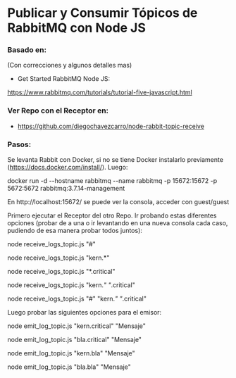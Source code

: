 # Publicar y Consumir Tópicos de RabbitMQ con Node JS

### Basado en:

(Con correcciones y algunos detalles mas)

* Get Started RabbitMQ Node JS:

https://www.rabbitmq.com/tutorials/tutorial-five-javascript.html


### Ver Repo con el Receptor en:

* https://github.com/diegochavezcarro/node-rabbit-topic-receive 

### Pasos:

Se levanta Rabbit con Docker, si no se tiene Docker instalarlo previamente (https://docs.docker.com/install/). Luego:

docker run -d --hostname rabbitmq --name rabbitmq -p 15672:15672 -p 5672:5672 rabbitmq:3.7.14-management

En http://localhost:15672/ se puede ver la consola, acceder con guest/guest

Primero ejecutar el Receptor del otro Repo. Ir probando estas diferentes opciones (probar de a una o ir levantando en una nueva consola cada caso, pudiendo de esa manera probar todos juntos):

node receive_logs_topic.js "#"

node receive_logs_topic.js "kern.*"

node receive_logs_topic.js "*.critical"

node receive_logs_topic.js "kern.*" "*.critical" 

node receive_logs_topic.js "#" "kern.*" "*.critical" 

Luego probar las siguientes opciones para el emisor:

node emit_log_topic.js "kern.critical" "Mensaje"

node emit_log_topic.js "bla.critical" "Mensaje"

node emit_log_topic.js "kern.bla" "Mensaje"

node emit_log_topic.js "bla.bla" "Mensaje"
